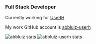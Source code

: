 ### Full Stack Developer

Currently working for [UseRH](https://github.com/userh-dev)

My work GitHub account is [abbluiz-userh](https://github.com/abbluiz-userh)

![abbluiz stats](https://github-readme-stats.vercel.app/api?username=abbluiz&show_icons=true&theme=radical&hide_rank=true)
![abbluiz-userh stats](https://github-readme-stats.vercel.app/api?username=abbluiz-userh&show_icons=true&theme=radical&hide_rank=true&custom_title=LABB%27s%20GitHub%20Stats%20%28UseRH%29)
